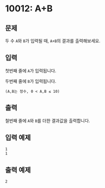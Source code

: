 # 10012: A+B

## 문제
두 수 `A`와 `B`가 입력될 때, `A+B`의 결과를 출력해보세요.

## 입력
첫번째 줄에 `A`가 입력됩니다.

두번째 줄에 `B`가 입력됩니다.

`(A,B는 정수, 0 < A,B ≤ 10)`

## 출력
철번째 줄에 `A`와 `B`를 더한 결과값을 출력합니다.

## 입력 예제
```
1
1
```

## 출력 예제
```
2
```
